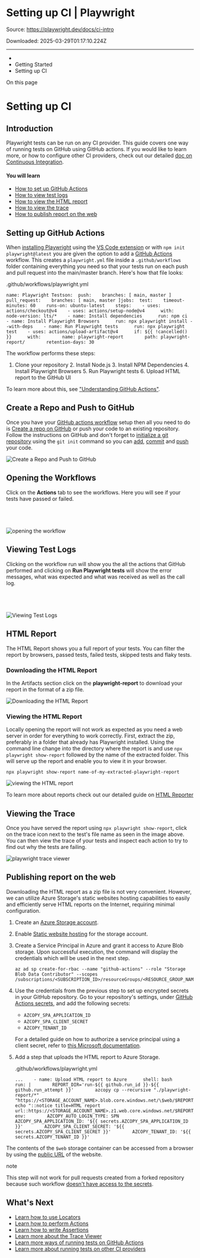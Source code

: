 # Setting up CI | Playwright

Source: https://playwright.dev/docs/ci-intro

Downloaded: 2025-03-29T01:17:10.224Z

---

*   [](/)
*   Getting Started
*   Setting up CI

On this page

Setting up CI
=============

Introduction[​](#introduction "Direct link to Introduction")
------------------------------------------------------------

Playwright tests can be run on any CI provider. This guide covers one way of running tests on GitHub using GitHub actions. If you would like to learn more, or how to configure other CI providers, check out our detailed [doc on Continuous Integration](/docs/ci).

#### You will learn[​](#you-will-learn "Direct link to You will learn")

*   [How to set up GitHub Actions](/docs/ci-intro#setting-up-github-actions)
*   [How to view test logs](/docs/ci-intro#viewing-test-logs)
*   [How to view the HTML report](/docs/ci-intro#viewing-the-html-report)
*   [How to view the trace](/docs/ci-intro#viewing-the-trace)
*   [How to publish report on the web](/docs/ci-intro#publishing-report-on-the-web)

Setting up GitHub Actions[​](#setting-up-github-actions "Direct link to Setting up GitHub Actions")
---------------------------------------------------------------------------------------------------

When [installing Playwright](/docs/intro) using the [VS Code extension](/docs/getting-started-vscode) or with `npm init playwright@latest` you are given the option to add a [GitHub Actions](https://docs.github.com/en/actions) workflow. This creates a `playwright.yml` file inside a `.github/workflows` folder containing everything you need so that your tests run on each push and pull request into the main/master branch. Here's how that file looks:

.github/workflows/playwright.yml

    name: Playwright Testson:  push:    branches: [ main, master ]  pull_request:    branches: [ main, master ]jobs:  test:    timeout-minutes: 60    runs-on: ubuntu-latest    steps:    - uses: actions/checkout@v4    - uses: actions/setup-node@v4      with:        node-version: lts/*    - name: Install dependencies      run: npm ci    - name: Install Playwright Browsers      run: npx playwright install --with-deps    - name: Run Playwright tests      run: npx playwright test    - uses: actions/upload-artifact@v4      if: ${{ !cancelled() }}      with:        name: playwright-report        path: playwright-report/        retention-days: 30

The workflow performs these steps:

1.  Clone your repository 2. Install Node.js 3. Install NPM Dependencies 4. Install Playwright Browsers 5. Run Playwright tests 6. Upload HTML report to the GitHub UI

To learn more about this, see ["Understanding GitHub Actions"](https://docs.github.com/en/actions/learn-github-actions/understanding-github-actions).

Create a Repo and Push to GitHub[​](#create-a-repo-and-push-to-github "Direct link to Create a Repo and Push to GitHub")
------------------------------------------------------------------------------------------------------------------------

Once you have your [GitHub actions workflow](#setting-up-github-actions) setup then all you need to do is [Create a repo on GitHub](https://docs.github.com/en/get-started/quickstart/create-a-repo) or push your code to an existing repository. Follow the instructions on GitHub and don't forget to [initialize a git repository](https://github.com/git-guides/git-init) using the `git init` command so you can [add](https://github.com/git-guides/git-add), [commit](https://github.com/git-guides/git-commit) and [push](https://github.com/git-guides/git-push) your code.

![Create a Repo and Push to GitHub](https://user-images.githubusercontent.com/13063165/183423254-d2735278-a2ab-4d63-bb99-48d8e5e447bc.png)

Opening the Workflows[​](#opening-the-workflows "Direct link to Opening the Workflows")
---------------------------------------------------------------------------------------

Click on the **Actions** tab to see the workflows. Here you will see if your tests have passed or failed.

###### [​](#-1 "Direct link to -1")

![opening the workflow](https://user-images.githubusercontent.com/13063165/183423783-58bf2008-514e-4f96-9c12-c9a55703960c.png)

Viewing Test Logs[​](#viewing-test-logs "Direct link to Viewing Test Logs")
---------------------------------------------------------------------------

Clicking on the workflow run will show you the all the actions that GitHub performed and clicking on **Run Playwright tests** will show the error messages, what was expected and what was received as well as the call log.

###### [​](#-2 "Direct link to -2")

![Viewing Test Logs](https://user-images.githubusercontent.com/13063165/183423783-58bf2008-514e-4f96-9c12-c9a55703960c.png)

HTML Report[​](#html-report "Direct link to HTML Report")
---------------------------------------------------------

The HTML Report shows you a full report of your tests. You can filter the report by browsers, passed tests, failed tests, skipped tests and flaky tests.

### Downloading the HTML Report[​](#downloading-the-html-report "Direct link to Downloading the HTML Report")

In the Artifacts section click on the **playwright-report** to download your report in the format of a zip file.

![Downloading the HTML Report](https://user-images.githubusercontent.com/13063165/183437023-524f1803-84e4-4862-9ce3-1d55af0e023e.png)

### Viewing the HTML Report[​](#viewing-the-html-report "Direct link to Viewing the HTML Report")

Locally opening the report will not work as expected as you need a web server in order for everything to work correctly. First, extract the zip, preferably in a folder that already has Playwright installed. Using the command line change into the directory where the report is and use `npx playwright show-report` followed by the name of the extracted folder. This will serve up the report and enable you to view it in your browser.

    npx playwright show-report name-of-my-extracted-playwright-report

![viewing the HTML report](https://github.com/microsoft/playwright/assets/13063165/c5f60e56-fb75-4a2d-a4b6-054b8c5d69c1)

To learn more about reports check out our detailed guide on [HTML Reporter](/docs/test-reporters#html-reporter)

Viewing the Trace[​](#viewing-the-trace "Direct link to Viewing the Trace")
---------------------------------------------------------------------------

Once you have served the report using `npx playwright show-report`, click on the trace icon next to the test's file name as seen in the image above. You can then view the trace of your tests and inspect each action to try to find out why the tests are failing.

![playwright trace viewer](https://github.com/microsoft/playwright/assets/13063165/10fe3585-8401-4051-b1c2-b2e92ac4c274)

Publishing report on the web[​](#publishing-report-on-the-web "Direct link to Publishing report on the web")
------------------------------------------------------------------------------------------------------------

Downloading the HTML report as a zip file is not very convenient. However, we can utilize Azure Storage's static websites hosting capabilities to easily and efficiently serve HTML reports on the Internet, requiring minimal configuration.

1.  Create an [Azure Storage account](https://learn.microsoft.com/en-us/azure/storage/common/storage-account-create).
    
2.  Enable [Static website hosting](https://learn.microsoft.com/en-us/azure/storage/blobs/storage-blob-static-website-how-to#enable-static-website-hosting) for the storage account.
    
3.  Create a Service Principal in Azure and grant it access to Azure Blob storage. Upon successful execution, the command will display the credentials which will be used in the next step.
    
        az ad sp create-for-rbac --name "github-actions" --role "Storage Blob Data Contributor" --scopes /subscriptions/<SUBSCRIPTION_ID>/resourceGroups/<RESOURCE_GROUP_NAME>/providers/Microsoft.Storage/storageAccounts/<STORAGE_ACCOUNT_NAME>
    
4.  Use the credentials from the previous step to set up encrypted secrets in your GitHub repository. Go to your repository's settings, under [GitHub Actions secrets](https://docs.github.com/en/actions/security-guides/encrypted-secrets#creating-encrypted-secrets-for-a-repository), and add the following secrets:
    
    *   `AZCOPY_SPA_APPLICATION_ID`
    *   `AZCOPY_SPA_CLIENT_SECRET`
    *   `AZCOPY_TENANT_ID`
    
    For a detailed guide on how to authorize a service principal using a client secret, refer to [this Microsoft documentation](https://learn.microsoft.com/en-us/azure/storage/common/storage-use-azcopy-authorize-azure-active-directory#authorize-a-service-principal-by-using-a-client-secret-1).
    
5.  Add a step that uploads the HTML report to Azure Storage.
    
    .github/workflows/playwright.yml
    
        ...    - name: Upload HTML report to Azure      shell: bash      run: |        REPORT_DIR='run-${{ github.run_id }}-${{ github.run_attempt }}'        azcopy cp --recursive "./playwright-report/*" "https://<STORAGE_ACCOUNT_NAME>.blob.core.windows.net/\$web/$REPORT_DIR"        echo "::notice title=HTML report url::https://<STORAGE_ACCOUNT_NAME>.z1.web.core.windows.net/$REPORT_DIR/index.html"      env:        AZCOPY_AUTO_LOGIN_TYPE: SPN        AZCOPY_SPA_APPLICATION_ID: '${{ secrets.AZCOPY_SPA_APPLICATION_ID }}'        AZCOPY_SPA_CLIENT_SECRET: '${{ secrets.AZCOPY_SPA_CLIENT_SECRET }}'        AZCOPY_TENANT_ID: '${{ secrets.AZCOPY_TENANT_ID }}'
    

The contents of the `$web` storage container can be accessed from a browser by using the [public URL](https://learn.microsoft.com/en-us/azure/storage/blobs/storage-blob-static-website-how-to?tabs=azure-portal#portal-find-url) of the website.

note

This step will not work for pull requests created from a forked repository because such workflow [doesn't have access to the secrets](https://docs.github.com/en/actions/security-guides/encrypted-secrets#using-encrypted-secrets-in-a-workflow).

What's Next[​](#whats-next "Direct link to What's Next")
--------------------------------------------------------

*   [Learn how to use Locators](/docs/locators)
*   [Learn how to perform Actions](/docs/input)
*   [Learn how to write Assertions](/docs/test-assertions)
*   [Learn more about the Trace Viewer](/docs/trace-viewer)
*   [Learn more ways of running tests on GitHub Actions](/docs/ci#github-actions)
*   [Learn more about running tests on other CI providers](/docs/ci)